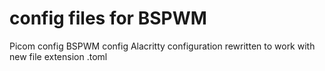 # config files for BSPWM
Picom config
BSPWM config
Alacritty configuration rewritten to work with new file extension .toml
